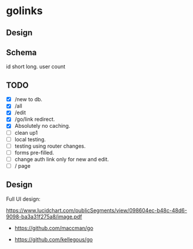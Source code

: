 # golinks

Design
------

Schema
------

id short long. user count

TODO
----

- [x] /new to db.
- [x] /all
- [x] /edit
- [x] /go/link redirect.
- [x] Absolutely no caching.
- [ ] clean up1
- [ ] local testing.
- [ ] testing using router changes.
- [ ] forms pre-filled.
- [ ] change auth link only for new and edit.
- [ ] / page

Design
------

Full UI design:

https://www.lucidchart.com/publicSegments/view/098604ec-b48c-48d6-9098-ba3a31f275a8/image.pdf


* https://github.com/maccman/go

* https://github.com/kellegous/go
